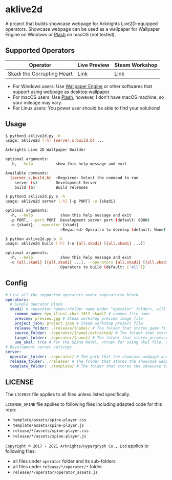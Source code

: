 # aklive2d

A project that builds showcase webpage for Arknights Live2D-equipped operators. Showcase webpage can be used as a wallpaper for Wallpaper Engine on Windows or [Plash](https://github.com/sindresorhus/Plash) on macOS (not tested).

## Supported Operators

| Operator | Live Preview | Steam Workshop |
|----------|--------------|----------------|
| Skadi the Corrupting Heart | [Link](https://arknights.halyul.dev/skadi/) | [Link](https://steamcommunity.com/sharedfiles/filedetails/?id=2492307783) |

- For Windows users: Use [Wallpaper Engine](https://www.wallpaperengine.io/en) or other softwares that support using webpage as desktop wallpaper.
- For macOS users: Use [Plash](https://github.com/sindresorhus/Plash), however, I don't have macOS machine, so your mileage may vary.
- For Linux users: You power user should be able to find your solutions!

## Usage

``` bash
$ python3 aklive2d.py -h  
usage: aklive2d [-h] {server,s,build,b} ...

Arknights Live 2D Wallpaper Builder

optional arguments:
  -h, --help          show this help message and exit

Available commands:
  {server,s,build,b}  <Required> Select the command to run
    server (s)        Development Server
    build (b)         Build releases
```
``` bash
$ python3 aklive2d.py s -h
usage: aklive2d server [-h] [-p PORT] -o {skadi}

optional arguments:
  -h, --help            show this help message and exit
  -p PORT, --port PORT  Development server port (default: 8080)
  -o {skadi}, --operator {skadi}
                        <Required> Operatro to develop (default: None)
```
``` bash
$ python aklive2d.py b -h
usage: aklive2d build [-h] [-o {all,skadi} [{all,skadi} ...]]

optional arguments:
  -h, --help            show this help message and exit
  -o {all,skadi} [{all,skadi} ...], --operators {all,skadi} [{all,skadi} ...]
                        Operators to build (default: ['all'])
```
## Config
``` yaml
# List all the supported operators under <operators> block
operators:
  # Single operator block
  skadi: # <operator name>/<folder name under "operator" folder>, will be used to replace <{name}>
    common_name: dyn_illust_char_1012_skadi2 # common file name
    preview: preview.jpg # Steam workshop preview image file
    project_json: project.json # Steam workshop project file
    release_folder: ./release/{name}/ # The folder that stores game files for the showcase webpage
    source_folder: ./operator/{name}/extracted/ # The folder that stores extracted game files
    target_folder: ./operator/{name}/ # The folder that stores processed game files
    use_skel: true # For the Spine model, <true> for using skel file, otherwise use json
# Development server settings
server:
  operator_folder: ./operator/ # The path that the showcase webpage accesses game files
  release_folder: ./release/ # The folder that stores the showcase webpage
  template_folder: ./template/ # The folder that stores the showcase template
```
## LICENSE

The `LICENSE` file applies to all files unless listed specifically.

`LICENSE_SPINE` file applies to following files including adapted code for this repo:

- `template/assets/spine-player.css`
- `template/assets/spine-player.js`
- `release/*/assets/spine-player.css`
- `release/*/assets/spine-player.js`

`Copyright © 2017 - 2021 Arknights/Hypergryph Co., Ltd` applies to following files:

- all files under `operator` folder and its sub-folders
- all files under `release/*/operator/*` folder
- `release/*/operator/operator_assets.js`

